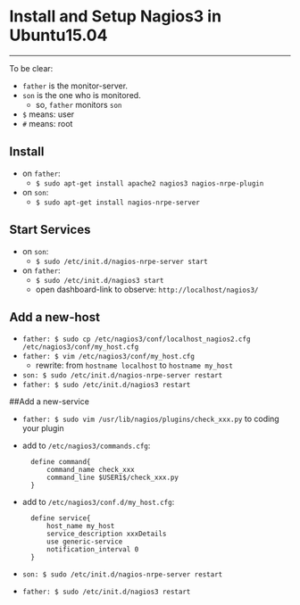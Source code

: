 # Install and Setup Nagios3 in Ubuntu15.04
------
To be clear:

- `father` is the monitor-server.
- `son` is the one who is monitored.
	- so, `father` monitors `son`
- `$` means: user
- `#` means: root

## Install
- on `father`:
	- `$ sudo apt-get install apache2 nagios3 nagios-nrpe-plugin`
- on `son`:
	- `$ sudo apt-get install nagios-nrpe-server`

## Start Services
- on `son`:
	- `$ sudo /etc/init.d/nagios-nrpe-server start`
- on `father`:
	- `$ sudo /etc/init.d/nagios3 start`
	- open dashboard-link to observe: `http://localhost/nagios3/`


## Add a new-host
- `father: $ sudo cp /etc/nagios3/conf/localhost_nagios2.cfg /etc/nagios3/conf/my_host.cfg`
- `father: $ vim /etc/nagios3/conf/my_host.cfg`
	- rewrite: from `hostname localhost` to `hostname my_host`
- `son: $ sudo /etc/init.d/nagios-nrpe-server restart`
- `father: $ sudo /etc/init.d/nagios3 restart`

##Add a new-service
- `father: $ sudo vim /usr/lib/nagios/plugins/check_xxx.py` to coding your plugin
- add to `/etc/nagios3/commands.cfg`:
	
		define command{
			command_name check_xxx
			command_line $USER1$/check_xxx.py
		}
- add to `/etc/nagios3/conf.d/my_host.cfg`:

		define service{
			host_name my_host
			service_description xxxDetails
			use generic-service
			notification_interval 0
		}
		
- `son: $ sudo /etc/init.d/nagios-nrpe-server restart`
- `father: $ sudo /etc/init.d/nagios3 restart`